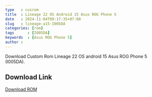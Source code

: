 ```yaml
---
type   : cusrom
title  : Lineage 22 OS Android 15 Asus ROG Phone 5
date   : 2024-11-04T09:17:35+07:00
slug   : lineage-a15-I005DA
categories: [rom]
tags      : [I005DA]
keywords  : [Asus ROG Phone 5]
author : 
---
```


Download Custom Rom Lineage 22 OS android 15 Asus ROG Phone 5 (I005DA).



## Download Link
[Download ROM](/)

